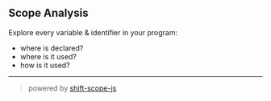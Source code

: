 ## Scope Analysis

Explore every variable & identifier in your program:

- where is declared?
- where is it used?
- how is it used?

---

> powered by [shift-scope-js](https://github.com/shapesecurity/shift-scope-js)
